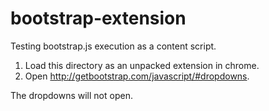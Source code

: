 # bootstrap-extension

Testing bootstrap.js execution as a content script.

1. Load this directory as an unpacked extension in chrome.
2. Open http://getbootstrap.com/javascript/#dropdowns.

The dropdowns will not open.
